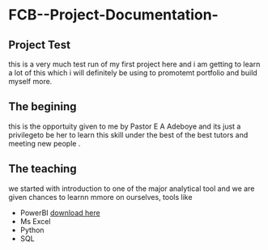 # FCB--Project-Documentation-
## Project Test
this is a very much test run of my first project here and i am getting to learn a lot of this which i will definitely be using to promotemt portfolio and build myself more.
## The begining
this is the opportuity given to me  by Pastor E A Adeboye and its just a privilegeto be her to learn  this skill under the best of the best tutors and meeting new people .
## The teaching
we started with introduction to one of the major analytical tool and we are given chances to learnn mmore on ourselves, tools like

- PowerBI [download here](https://www.microsoft.com/en-us/power-platform/products/power-bi)
- Ms Excel
- Python
- SQL
